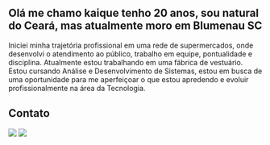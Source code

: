## Olá me chamo kaique tenho 20 anos, sou natural do Ceará, mas atualmente moro em Blumenau SC
 Iniciei minha trajetória profissional em uma rede de supermercados, onde desenvolvi o atendimento ao público, trabalho em equipe, pontualidade e disciplina.
 Atualmente estou trabalhando em uma fábrica de vestuário. Estou cursando Análise e Desenvolvimento de Sistemas, estou em busca de uma oportunidade para me aperfeiçoar o que estou apredendo e evoluir profissionalmente na área da Tecnologia. 

 ## Contato
 <a href="https://www.linkedin.com/in/kaique-de-sousa-mendonca" target="_blank"><img loading="lazy" src="https://img.shields.io/badge/-LinkedIn-%230077B5?style=for-the-badge&logo=linkedin&logoColor=white" target="_blank"></a> 
 <a href = "mailto:contato@kaiquesousa220@gmail.com"><img loading="lazy" src="https://img.shields.io/badge/Gmail-D14836?style=for-the-badge&logo=gmail&logoColor=white" target="_blank"></a>


<!--
**Soukaioow/Soukaioow** is a ✨ _special_ ✨ repository because its `README.md` (this file) appears on your GitHub profile.

Here are some ideas to get you started:

- 🔭 I’m currently working on ...
- 🌱 I’m currently learning ...
- 👯 I’m looking to collaborate on ...
- 🤔 I’m looking for help with ...
- 💬 Ask me about ...
- 📫 How to reach me: ...
- 😄 Pronouns: ...
- ⚡ Fun fact: ...
-->
